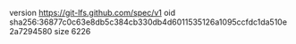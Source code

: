 version https://git-lfs.github.com/spec/v1
oid sha256:36877c0c63e8db5c384cb330db4d6011535126a1095ccfdc1da510e2a7294580
size 6226
